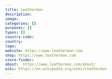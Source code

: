 ```yaml
---
title: Leatherman
description:
image:
categories: []
purposes: []
types: []
country-code:
country:
logo:
website: https://www.leatherman.com
shop: https://www.leatherman.com
store-finder:
about:  https://www.leatherman.com/about/
wiki: https://en.wikipedia.org/wiki/Leatherman
---
```


